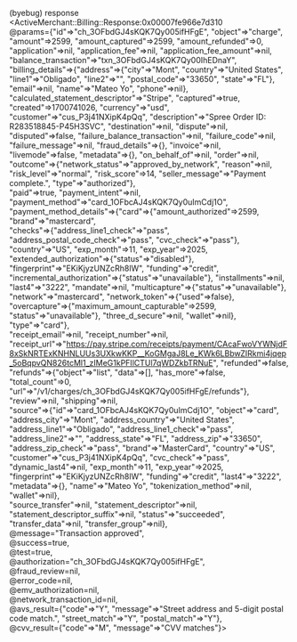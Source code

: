 (byebug) response <br>
<ActiveMerchant::Billing::Response:0x00007fe966e7d310 <br> 
@params={"id"=>"ch_3OFbdGJ4sKQK7Qy005ifHFgE", "object"=>"charge", "amount"=>2599, "amount_captured"=>2599, "amount_refunded"=>0, "application"=>nil, "application_fee"=>nil, "application_fee_amount"=>nil, "balance_transaction"=>"txn_3OFbdGJ4sKQK7Qy00IhEDnaY", <br> 
         "billing_details"=>{"address"=>{"city"=>"Mont", "country"=>"United States", "line1"=>"Obligado", "line2"=>"", "postal_code"=>"33650", "state"=>"FL"}, <br>
                             "email"=>nil, "name"=>"Mateo Yo", "phone"=>nil}, <br>
          "calculated_statement_descriptor"=>"Stripe", "captured"=>true, "created"=>1700741026, "currency"=>"usd", "customer"=>"cus_P3j41NXipK4pQq", "description"=>"Spree Order ID: R283518845-P45H3SVC", "destination"=>nil, "dispute"=>nil, "disputed"=>false, "failure_balance_transaction"=>nil, "failure_code"=>nil, "failure_message"=>nil, "fraud_details"=>{}, "invoice"=>nil, "livemode"=>false, "metadata"=>{}, "on_behalf_of"=>nil, "order"=>nil, <br>
          "outcome"=>{"network_status"=>"approved_by_network", "reason"=>nil, "risk_level"=>"normal", "risk_score"=>14, "seller_message"=>"Payment complete.", "type"=>"authorized"}, <br>
          "paid"=>true, "payment_intent"=>nil, "payment_method"=>"card_1OFbcAJ4sKQK7Qy0uImCdj1O", <br> 
          "payment_method_details"=>{"card"=>{"amount_authorized"=>2599, "brand"=>"mastercard", <br>
                                             "checks"=>{"address_line1_check"=>"pass", "address_postal_code_check"=>"pass", "cvc_check"=>"pass"}, <br>
                                             "country"=>"US", "exp_month"=>11, "exp_year"=>2025, "extended_authorization"=>{"status"=>"disabled"}, "fingerprint"=>"EKiKjyzUNZcRh8lW", "funding"=>"credit", "incremental_authorization"=>{"status"=>"unavailable"}, "installments"=>nil, "last4"=>"3222", "mandate"=>nil, "multicapture"=>{"status"=>"unavailable"}, "network"=>"mastercard", "network_token"=>{"used"=>false}, "overcapture"=>{"maximum_amount_capturable"=>2599, "status"=>"unavailable"}, "three_d_secure"=>nil, "wallet"=>nil}, <br>
                                    "type"=>"card"}, <br>
          "receipt_email"=>nil, "receipt_number"=>nil, "receipt_url"=>"https://pay.stripe.com/receipts/payment/CAcaFwoVYWNjdF8xSkNRTExKNHNLUUs3UXkwKKP__KoGMgaJ8Le_KWk6LBbwZIRkmi4jqep_5oBqpvQN826tcMl1_zIMeG1kPFIlCTUl7qWDZkbTRNuE", "refunded"=>false, <br>
          "refunds"=>{"object"=>"list", "data"=>[], "has_more"=>false, "total_count"=>0, "url"=>"/v1/charges/ch_3OFbdGJ4sKQK7Qy005ifHFgE/refunds"}, <br>
          "review"=>nil, "shipping"=>nil, <br>
          "source"=>{"id"=>"card_1OFbcAJ4sKQK7Qy0uImCdj1O", "object"=>"card", "address_city"=>"Mont", "address_country"=>"United States", "address_line1"=>"Obligado", "address_line1_check"=>"pass", "address_line2"=>"", "address_state"=>"FL", "address_zip"=>"33650", "address_zip_check"=>"pass", "brand"=>"MasterCard", "country"=>"US", "customer"=>"cus_P3j41NXipK4pQq", "cvc_check"=>"pass", "dynamic_last4"=>nil, "exp_month"=>11, "exp_year"=>2025, "fingerprint"=>"EKiKjyzUNZcRh8lW", "funding"=>"credit", "last4"=>"3222", "metadata"=>{}, "name"=>"Mateo Yo", "tokenization_method"=>nil, "wallet"=>nil}, <br>
          "source_transfer"=>nil, "statement_descriptor"=>nil, "statement_descriptor_suffix"=>nil, "status"=>"succeeded", "transfer_data"=>nil, "transfer_group"=>nil}, <br>
@message="Transaction approved", <br>
@success=true, <br>
@test=true, <br>
@authorization="ch_3OFbdGJ4sKQK7Qy005ifHFgE", <br>
@fraud_review=nil, <br>
@error_code=nil, <br>
@emv_authorization=nil, <br>
@network_transaction_id=nil, <br>
@avs_result={"code"=>"Y", "message"=>"Street address and 5-digit postal code match.", "street_match"=>"Y", "postal_match"=>"Y"}, <br>
@cvv_result={"code"=>"M", "message"=>"CVV matches"}> <br>